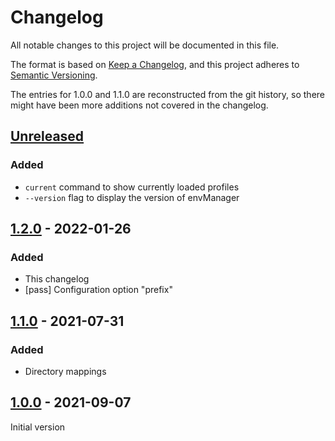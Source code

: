# Changelog
All notable changes to this project will be documented in this file.

The format is based on [Keep a Changelog](https://keepachangelog.com/en/1.0.0/),
and this project adheres to [Semantic Versioning](https://semver.org/spec/v2.0.0.html).

The entries for 1.0.0 and 1.1.0 are reconstructed from the git history, so there might have been more additions not
covered in the changelog.

## [Unreleased]
### Added
- `current` command to show currently loaded profiles
- `--version` flag to display the version of envManager

## [1.2.0] - 2022-01-26
### Added
- This changelog
- [pass] Configuration option "prefix"

## [1.1.0] - 2021-07-31
### Added
- Directory mappings

## [1.0.0] - 2021-09-07
Initial version


[Unreleased]: https://github.com/DBX12/envManager/compare/v1.2.0...HEAD
[1.2.0]: https://github.com/DBX12/envManager/compare/v1.1.0...v1.2.0
[1.1.0]: https://github.com/DBX12/envManager/compare/v1.0.0...v1.1.0
[1.0.0]: https://github.com/DBX12/envManager/releases/tag/v1.0.0